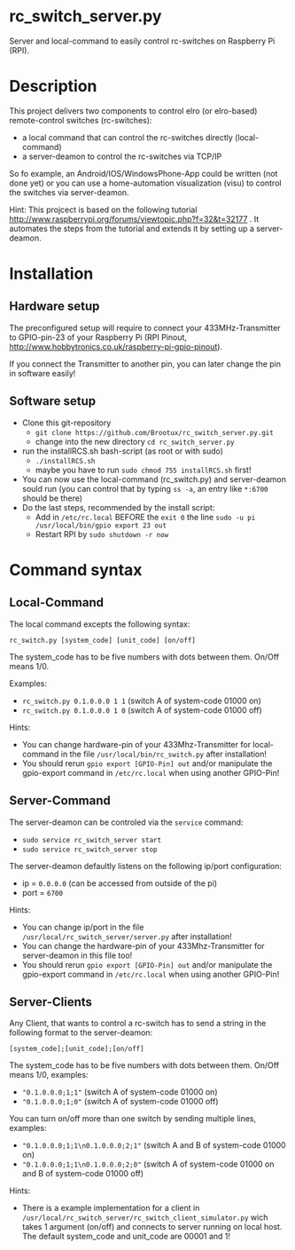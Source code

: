 rc_switch_server.py
===================

Server and local-command to easily control rc-switches on Raspberry Pi (RPI).

# Description

This project delivers two components to control elro (or elro-based) remote-control switches (rc-switches):

  * a local command that can control the rc-switches directly (local-command)
  * a server-deamon to control the rc-switches via TCP/IP

So fo example, an Android/IOS/WindowsPhone-App could be written (not done yet) or you can use a home-automation visualization (visu) to control the switches via server-deamon.

Hint:
This projcect is based on the following tutorial http://www.raspberrypi.org/forums/viewtopic.php?f=32&t=32177 . It automates the steps from the tutorial and extends it by setting up a server-deamon.

# Installation
## Hardware setup

The preconfigured setup will require to connect your 433MHz-Transmitter to GPIO-pin-23 of your Raspberry Pi (RPI Pinout, http://www.hobbytronics.co.uk/raspberry-pi-gpio-pinout).

If you connect the Transmitter to another pin, you can later change the pin in software easily!

## Software setup

* Clone this git-repository
  * `git clone https://github.com/Brootux/rc_switch_server.py.git`
  * change into the new directory `cd rc_switch_server.py`
* run the installRCS.sh bash-script (as root or with sudo)
  * `./installRCS.sh`
  * maybe you have to run `sudo chmod 755 installRCS.sh` first!
* You can now use the local-command (rc_switch.py) and server-deamon sould run (you can control that by typing `ss -a`, an entry like `*:6700` should be there)
* Do the last steps, recommended by the install script:
  * Add in `/etc/rc.local` BEFORE the `exit 0` the line `sudo -u pi /usr/local/bin/gpio export 23 out`
  * Restart RPI by `sudo shutdown -r now`


# Command syntax
## Local-Command

The local command excepts the following syntax:

`rc_switch.py [system_code] [unit_code] [on/off]`

The system_code has to be five numbers with dots between them. On/Off means 1/0.

Examples:
  * `rc_switch.py 0.1.0.0.0 1 1` (switch A of system-code 01000 on)
  * `rc_switch.py 0.1.0.0.0 1 0` (switch A of system-code 01000 off)

Hints:
  * You can change hardware-pin of your 433Mhz-Transmitter for local-command in the file `/usr/local/bin/rc_switch.py` after installation!
  * You should rerun `gpio export [GPIO-Pin] out` and/or manipulate the gpio-export command in `/etc/rc.local` when using another GPIO-Pin!


## Server-Command

The server-deamon can be controled via the `service` command:
  * `sudo service rc_switch_server start`
  * `sudo service rc_switch_server stop`

The server-deamon defaultly listens on the following ip/port configuration:
  * ip = `0.0.0.0` (can be accessed from outside of the pi)
  * port = `6700`

Hints:
  * You can change ip/port in the file `/usr/local/rc_switch_server/server.py` after installation!
  * You can change the hardware-pin of your 433Mhz-Transmitter for server-deamon in this file too!
  * You should rerun `gpio export [GPIO-Pin] out` and/or manipulate the gpio-export command in `/etc/rc.local` when using another GPIO-Pin!

## Server-Clients

Any Client, that wants to control a rc-switch has to send a string in the following format to the server-deamon:

`[system_code];[unit_code];[on/off]`

The system_code has to be five numbers with dots between them. On/Off means 1/0, examples:
  * `"0.1.0.0.0;1;1"` (switch A of system-code 01000 on)
  * `"0.1.0.0.0;1;0"` (switch A of system-code 01000 off)

You can turn on/off more than one switch by sending multiple lines, examples:
  * `"0.1.0.0.0;1;1\n0.1.0.0.0;2;1"` (switch A and B of system-code 01000 on)
  * `"0.1.0.0.0;1;1\n0.1.0.0.0;2;0"` (switch A of system-code 01000 on and B of system-code 01000 off)

Hints:
  * There is a example implementation for a client in `/usr/local/rc_switch_server/rc_switch_client_simulator.py` wich takes 1 argument (on/off) and connects to server running on local host. The default system_code and unit_code are 00001 and 1!

